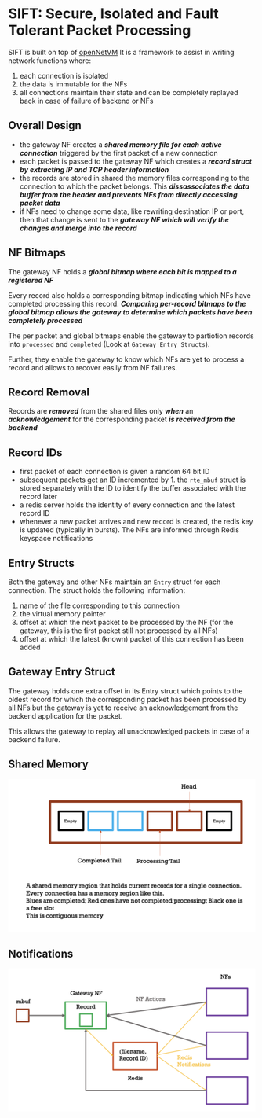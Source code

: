 # SIFT: Secure, Isolated and Fault Tolerant Packet Processing

SIFT is built on top of [openNetVM](https://github.com/sdnfv/openNetVM)
It is a framework to assist in writing network functions where:

1. each connection is isolated
2. the data is immutable for the NFs
3. all connections maintain their state and can be completely replayed back in case of failure of backend or NFs

## Overall Design

- the gateway NF creates a ***shared memory file for each active connection*** triggered by the first packet of a new connection
- each packet is passed to the gateway NF which creates a ***record struct by extracting IP and TCP header information***
- the records are stored in shared the memory files corresponding to the connection to which the packet belongs. This ***dissassociates the data buffer from the header and prevents NFs from directly accessing packet data***
- if NFs need to change some data, like rewriting destination IP or port, then that change is sent to the ***gateway NF which will verify the changes and merge into the record***

## NF Bitmaps

The gateway NF holds a ***global bitmap where each bit is mapped to a registered NF***

Every record also holds a corresponding bitmap indicating which NFs have completed processing this record. ***Comparing per-record bitmaps to the global bitmap allows the gateway to determine which packets have been completely processed***

The per packet and global bitmaps enable the gateway to partiotion records into `processed` and `completed` (Look at `Gateway Entry Structs`).

Further, they enable the gateway to know which NFs are yet to process a record and allows to recover easily from NF failures.

## Record Removal

Records are ***removed*** from the shared files only ***when*** an ***acknowledgement*** for the corresponding packet ***is received from the backend***

## Record IDs

- first packet of each connection is given a random 64 bit ID
- subsequent packets get an ID incremented by 1. the `rte_mbuf` struct is stored separately with the ID to identify the buffer associated with the record later
- a redis server holds the identity of every connection and the latest record ID
- whenever a new packet arrives and new record is created, the redis key is updated (typically in bursts). The NFs are informed through Redis keyspace notifications

## Entry Structs

Both the gateway and other NFs maintain an `Entry` struct for each connection. The struct holds the following information:

1. name of the file corresponding to this connection
2. the virtual memory pointer
3. offset at which the next packet to be processed by the NF (for the gateway, this is the first packet still not processed by all NFs)
4. offset at which the latest (known) packet of this connection has been added

## Gateway Entry Struct

The gateway holds one extra offset in its Entry struct which points to the oldest record for which the corresponding packet has been processed by all NFs but the gateway is yet to receive an acknowledgement from the backend application for the packet.

This allows the gateway to replay all unacknowledged packets in case of a backend failure.

## Shared Memory

![Shared Memory](gateway_nf/SIFT_Shared_Memory.png "Shared Memory")

## Notifications

![Redis Notifications](gateway_nf/SIFT_Redis_Notification.png "Notifications")